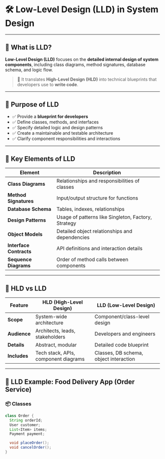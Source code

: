 
# 🛠️ Low-Level Design (LLD) in System Design

---

## 🔹 What is LLD?

**Low-Level Design (LLD)** focuses on the **detailed internal design of system components**, including class diagrams, method signatures, database schema, and logic flow.

> 📌 It translates **High-Level Design (HLD)** into technical blueprints that developers use to **write code**.

---

## 🔹 Purpose of LLD

- ✅ Provide a **blueprint for developers**
- ✅ Define classes, methods, and interfaces
- ✅ Specify detailed logic and design patterns
- ✅ Create a maintainable and testable architecture
- ✅ Clarify component responsibilities and interactions

---

## 🔹 Key Elements of LLD

| Element                  | Description                                            |
|--------------------------|--------------------------------------------------------|
| **Class Diagrams**        | Relationships and responsibilities of classes          |
| **Method Signatures**     | Input/output structure for functions                   |
| **Database Schema**       | Tables, indexes, relationships                         |
| **Design Patterns**       | Usage of patterns like Singleton, Factory, Strategy    |
| **Object Models**         | Detailed object relationships and dependencies         |
| **Interface Contracts**   | API definitions and interaction details                |
| **Sequence Diagrams**     | Order of method calls between components               |

---

## 🔹 HLD vs LLD

| Feature          | HLD (High-Level Design)                      | LLD (Low-Level Design)                        |
|------------------|-----------------------------------------------|------------------------------------------------|
| **Scope**         | System-wide architecture                     | Component/class-level design                   |
| **Audience**      | Architects, leads, stakeholders              | Developers and engineers                       |
| **Details**       | Abstract, modular                            | Detailed code blueprint                        |
| **Includes**      | Tech stack, APIs, component diagrams         | Classes, DB schema, object interaction         |

---

## 🔹 LLD Example: Food Delivery App (Order Service)

### 📦 Classes

```java
class Order {
  String orderId;
  User customer;
  List<Item> items;
  Payment payment;

  void placeOrder();
  void cancelOrder();
}
